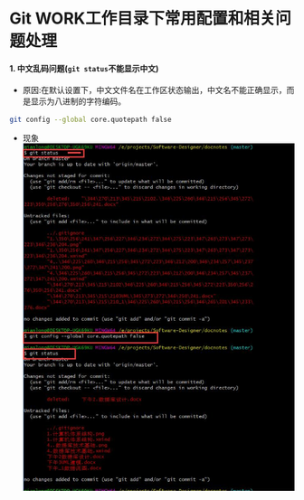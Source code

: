 # Git WORK工作目录下常用配置和相关问题处理

#### 1. 中文乱码问题(`git status`不能显示中文)
- 原因:在默认设置下，中文文件名在工作区状态输出，中文名不能正确显示，而是显示为八进制的字符编码。
```bash
git config --global core.quotepath false
```
- 现象
![数据库设计范式](./images/work-1.jpg)